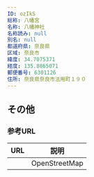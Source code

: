 ```yaml
---
ID: ozIkS
総称: 八幡宮
名称: 八幡神社
名称読み: null
別名: null
都道府県: 奈良県
区域: 奈良市
緯度: 34.7075371
経度: 135.8865071
郵便番号: 6301126
住所: 奈良県奈良市法用町１９０
---
```


## その他

### 参考URL

| URL | 説明          |
| --- | ------------- |
|     | OpenStreetMap |

